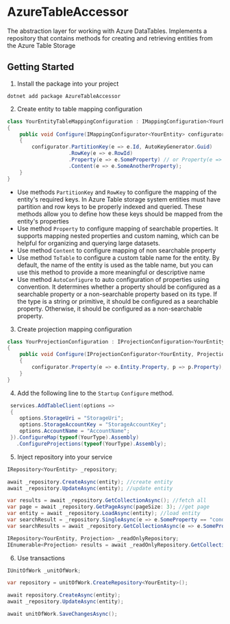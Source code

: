 # AzureTableAccessor
The abstraction layer for working with Azure DataTables. Implements a repository that contains methods for creating and retrieving entities from the Azure Table Storage

## Getting Started
1. Install the package into your project
```
dotnet add package AzureTableAccessor
```
2. Create entity to table mapping configuration

```c#
class YourEntityTableMappingConfiguration : IMappingConfiguration<YourEntity>
{
    public void Configure(IMappingConfigurator<YourEntity> configurator)
    {
        configurator.PartitionKey(e => e.Id, AutoKeyGenerator.Guid)
                    .RowKey(e => e.RowId)
                    .Property(e => e.SomeProperty) // or Property(e => e.SomeProperty, "custom_name") 
                    .Content(e => e.SomeAnotherProperty);
    }
}
```
   - Use methods `PartitionKey` and `RowKey` to configure the mapping of the entity's required keys. In Azure Table storage system entities must have partition and row keys to be properly indexed and queried. These methods allow you to define how these keys should be mapped from the entity's properties
   - Use method  `Property` to configure mapping of searchable properties. It supports mapping nested properties and custom naming, which can be helpful for organizing and querying large datasets.
   - Use method  `Content` to configure mapping of non searchable property
   - Use method  `ToTable` to configure a custom table name for the entity. By default, the name of the entity is used as the table name, but you can use this method to provide a more meaningful or descriptive name
   - Use method  `AutoConfigure` to auto configuration of properties using convention. It determines whether a property should be configured as a searchable property or a non-searchable property based on its type. If the type is a string or primitive, it should be configured as a searchable property. Otherwise, it should be configured as a non-searchable property.

3. Create projection mapping configuration

```c#
class YourProjectionConfiguration : IProjectionConfiguration<YourEntity, Projection>
{
    public void Configure(IProjectionConfigurator<YourEntity, Projection> configurator)
    {
        configurator.Property(e => e.Entity.Property, p => p.Property);
    }
}
```
4. Add the following line to the `Startup`  `Configure` method.

```c#
 services.AddTableClient(options =>
 {
    options.StorageUri = "StorageUri";
    options.StorageAccountKey = "StorageAccountKey";
    options.AccountName = "AccountName";
 }).ConfigureMap(typeof(YourType).Assembly)
   .ConfigureProjections(typeof(YourType).Assembly);
```

5. Inject repository into your service
```c#
IRepository<YourEntity> _repository;

await _repository.CreateAsync(entity); //create entity
await _repository.UpdateAsync(entity); //update entity

var results = await _repository.GetCollectionAsync(); //fetch all
var page = await _repository.GetPageAsync(pageSize: 3); //get page
var entity = await _repository.LoadAsync(entity); //load entity
var searchResult = _repository.SingleAsync(e => e.SomeProperty == "condition"); //search single using expression
var searchResults = await _repository.GetCollectionAsync(e => e.SomeProperty == "condition"); //search using expression

IRepository<YourEntity, Projection> _readOnlyRepository;
IEnumerable<Projection> results = await _readOnlyRepository.GetCollectionAsync(); //fetch all
```
6. Use transactions
```c#
IUnitOfWork _unitOfWork;

var repository = unitOfWork.CreateRepository<YourEntity>();

await repository.CreateAsync(entity);
await _repository.UpdateAsync(entity);

await unitOfWork.SaveChangesAsync();